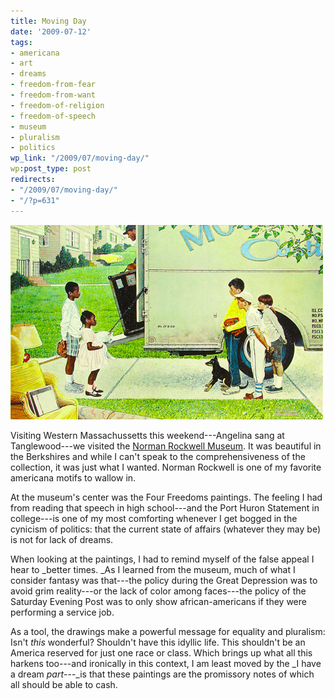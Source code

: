 ```yaml
---
title: Moving Day
date: '2009-07-12'
tags:
- americana
- art
- dreams
- freedom-from-fear
- freedom-from-want
- freedom-of-religion
- freedom-of-speech
- museum
- pluralism
- politics
wp_link: "/2009/07/moving-day/"
wp:post_type: post
redirects:
- "/2009/07/moving-day/"
- "/?p=631"
---
```


![norman rockwell - moving day](2009-07-12-Moving-Day/norman-rockwell-moving-day-500x311.png "norman rockwell - moving day")

Visiting Western Massachussetts this weekend---Angelina sang at Tanglewood---we visited the [Norman Rockwell Museum](http://www.nrm.org/). It was beautiful in the Berkshires and while I can't speak to the comprehensiveness of the collection, it was just what I wanted. Norman Rockwell is one of my favorite americana motifs to wallow in.

At the museum's center was the Four Freedoms paintings. The feeling I had from reading that speech in high school---and the Port Huron Statement in college---is one of my most comforting whenever I get bogged in the cynicism of politics: that the current state of affairs (whatever they may be) is not for lack of dreams.

When looking at the paintings, I had to remind myself of the false appeal I hear to _better times. _As I learned from the museum, much of what I consider fantasy was that---the policy during the Great Depression was to avoid grim reality---or the lack of color among faces---the policy of the Saturday Evening Post was to only show african-americans if they were performing a service job.

As a tool, the drawings make a powerful message for equality and pluralism: Isn't _this_ wonderful? Shouldn't have this idyllic life. This shouldn't be an America reserved for just one race or class. Which brings up what all this harkens too---and ironically in this context, I am least moved by the _I have a dream _part_---_is that these paintings are the promissory notes of which all should be able to cash.
